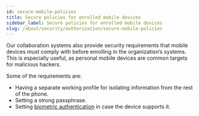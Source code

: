 ```yaml
---
id: secure-mobile-policies
title: Secure policies for enrolled mobile devices
sidebar_label: Secure policies for enrolled mobile devices
slug: /about/security/authorization/secure-mobile-policies
---
```


Our collaboration systems
also provide security requirements
that mobile devices must comply with
before enrolling in the organization’s systems.
This is especially useful,
as personal mobile devices
are common targets for malicious hackers.

Some of the requirements are:

- Having a separate working profile for isolating information
  from the rest of the phone.
- Setting a strong passphrase.
- Setting
  [biometric authentication](/criteria/authentication/231)
  in case the device supports it.
